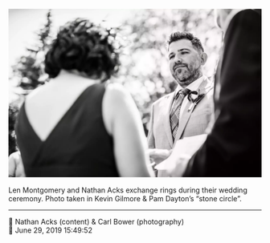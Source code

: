 ![Len Montgomery and Nathan Acks exchange rings](assets/1c09a42a7baa9fddecc05eb9c2f0aed6.webp)

Len Montgomery and Nathan Acks exchange rings during their wedding ceremony. Photo taken in Kevin Gilmore & Pam Dayton’s “stone circle”.

- - - -

<span aria-hidden="true">👥</span> Nathan Acks (content) & Carl Bower (photography)  
<span aria-hidden="true">📅</span> June 29, 2019 15:49:52
